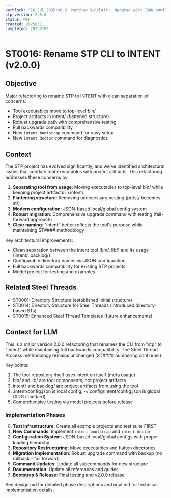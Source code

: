 ```yaml
---
verblock: "16 Jul 2025:v0.2: Matthew Sinclair - Updated with JSON config and new commands"
stp_version: 2.0.0
status: WIP
created: 20250311
completed: 20250708
---
```

# ST0016: Rename STP CLI to INTENT (v2.0.0)

## Objective

Major refactoring to rename STP to INTENT with clean separation of concerns:

- Tool executables move to top-level bin/
- Project artifacts in intent/ (flattened structure)
- Robust upgrade path with comprehensive testing
- Full backwards compatibility
- New `intent bootstrap` command for easy setup
- New `intent doctor` command for diagnostics

## Context

The STP project has evolved significantly, and we've identified architectural issues that conflate tool executables with project artifacts. This refactoring addresses these concerns by:

1. **Separating tool from usage**: Moving executables to top-level bin/ while keeping project artifacts in intent/
2. **Flattening structure**: Removing unnecessary nesting (prj/st/ becomes st/)
3. **Modern configuration**: JSON-based local/global config system
4. **Robust migration**: Comprehensive upgrade command with testing (fail-forward approach)
5. **Clear naming**: "intent" better reflects the tool's purpose while maintaining ST#### methodology

Key architectural improvements:

- Clean separation between the intent tool (bin/, lib/) and its usage (intent/, backlog/)
- Configurable directory names via JSON configuration
- Full backwards compatibility for existing STP projects
- Model project for testing and examples

## Related Steel Threads

- ST0001: Directory Structure (established initial structure)
- ST0014: Directory Structure for Steel Threads (introduced directory-based STs)
- ST0015: Enhanced Steel Thread Templates (future enhancements)

## Context for LLM

This is a major version 2.0.0 refactoring that renames the CLI from "stp" to "intent" while maintaining full backwards compatibility. The Steel Thread Process methodology remains unchanged (ST#### numbering continues).

Key points:

1. The tool repository itself uses intent on itself (meta usage)
2. bin/ and lib/ are tool components, not project artifacts
3. intent/ and backlog/ are project artifacts from using the tool
4. .intent/config.json is local config, ~/.config/intent/config.json is global (XDG standard)
5. Comprehensive testing via model projects before release

### Implementation Phases

0. **Test Infrastructure**: Create all example projects and test suite FIRST
1. **New Commands**: Implement `intent bootstrap` and `intent doctor`
2. **Configuration System**: JSON-based local/global configs with proper loading hierarchy
3. **Repository Restructuring**: Move executables and flatten directories
4. **Migration Implementation**: Robust upgrade command with backup (no rollback - fail forward)
5. **Command Updates**: Update all subcommands for new structure
6. **Documentation**: Update all references and guides
7. **Bootstrap & Release**: Final testing and v2.0.0 release

See design.md for detailed phase descriptions and impl.md for technical implementation details.
